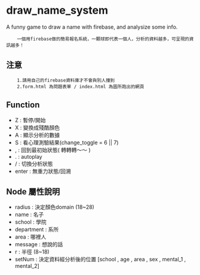 # draw_name_system
A funny game to draw a name with firebase, and analysize some info.

		一個用firebase做的簡易報名系統，一顆球即代表一個人，分析的資料越多，可呈現的資訊越多！

## 注意
		1.請用自己的firebase資料庫才不會與別人撞到
		2.form.html 為問題表單 / index.html 為圖所跑出的網頁

## Function
- Z : 暫停/開始
- X : 變換成殘酷顏色
- A : 顯示分析的數據
- S : 看心理測驗結果(change_toggle = 6 || 7)
- , : 回到最初始狀態( 轉轉轉～～ ) 
- . : autoplay
- / : 切換分析狀態
- enter : 無重力狀態/回溯

## Node 屬性說明
- radius : 決定顏色domain (18~28)
- name : 名子
- school : 學院
- department : 系所
- area : 哪裡人
- message : 想說的話
- r : 半徑 (8~18)
- setNum : 決定資料經分析後的位置 [school , age , area , sex , mental_1 , mental_2] 
